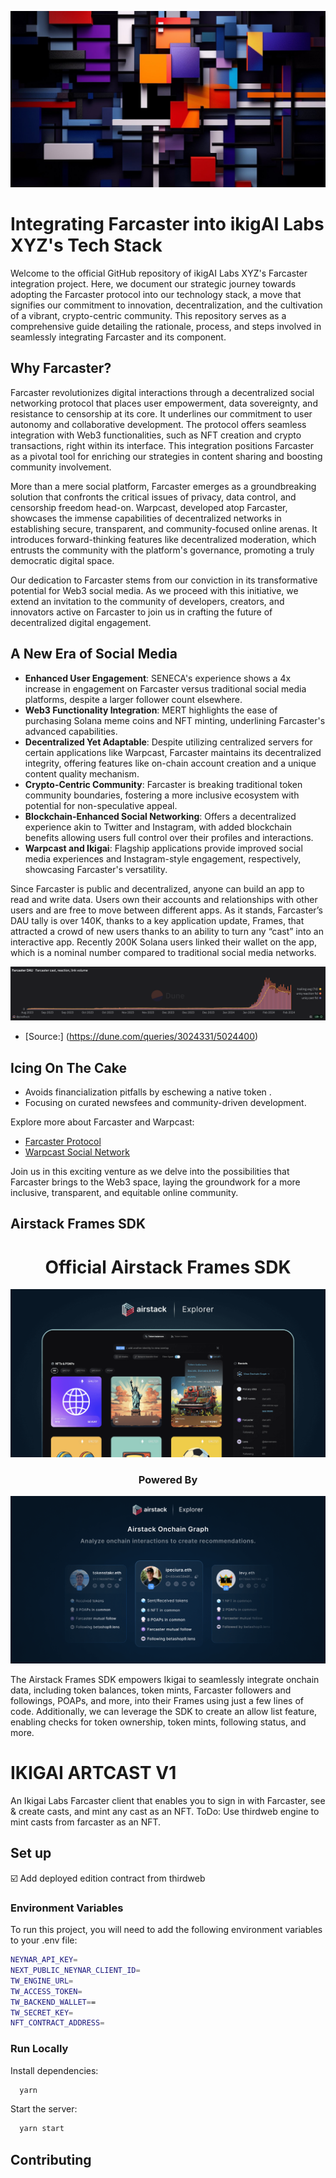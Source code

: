 ![ArtCast](public/landing-logo.webp "ArtCast")

# Integrating Farcaster into ikigAI Labs XYZ's Tech Stack

Welcome to the official GitHub repository of ikigAI Labs XYZ's Farcaster integration project. Here, we document our strategic journey towards adopting the Farcaster protocol into our technology stack, a move that signifies our commitment to innovation, decentralization, and the cultivation of a vibrant, crypto-centric community. This repository serves as a comprehensive guide detailing the rationale, process, and steps involved in seamlessly integrating Farcaster and its component.

## Why Farcaster?

Farcaster revolutionizes digital interactions through a decentralized social networking protocol that places user empowerment, data sovereignty, and resistance to censorship at its core. It underlines our commitment to user autonomy and collaborative development. The protocol offers seamless integration with Web3 functionalities, such as NFT creation and crypto transactions, right within its interface. This integration positions Farcaster as a pivotal tool for enriching our strategies in content sharing and boosting community involvement.

More than a mere social platform, Farcaster emerges as a groundbreaking solution that confronts the critical issues of privacy, data control, and censorship freedom head-on. Warpcast, developed atop Farcaster, showcases the immense capabilities of decentralized networks in establishing secure, transparent, and community-focused online arenas. It introduces forward-thinking features like decentralized moderation, which entrusts the community with the platform's governance, promoting a truly democratic digital space.

Our dedication to Farcaster stems from our conviction in its transformative potential for Web3 social media. As we proceed with this initiative, we extend an invitation to the community of developers, creators, and innovators active on Farcaster to join us in crafting the future of decentralized digital engagement.


## A New Era of Social Media

- **Enhanced User Engagement**: SENECA's experience shows a 4x increase in engagement on Farcaster versus traditional social media platforms, despite a larger follower count elsewhere.
- **Web3 Functionality Integration**: MERT highlights the ease of purchasing Solana meme coins and NFT minting, underlining Farcaster's advanced capabilities.
- **Decentralized Yet Adaptable**: Despite utilizing centralized servers for certain applications like Warpcast, Farcaster maintains its decentralized integrity, offering features like on-chain account creation and a unique content quality mechanism.
- **Crypto-Centric Community**: Farcaster is breaking traditional token community boundaries, fostering a more inclusive ecosystem with potential for non-speculative appeal.
- **Blockchain-Enhanced Social Networking**: Offers a decentralized experience akin to Twitter and Instagram, with added blockchain benefits allowing users full control over their profiles and interactions.
- **Warpcast and Ikigai**: Flagship applications provide improved social media experiences and Instagram-style engagement, respectively, showcasing Farcaster's versatility.

Since Farcaster is public and decentralized, anyone can build an app to read and write data. Users own their accounts and relationships with other users and are free to move between different apps. As it stands, Farcaster’s DAU tally is over 140K, thanks to a key application update, Frames, that attracted a crowd of new users thanks to an ability to turn any “cast” into an interactive app. Recently 200K Solana users linked their wallet on the app, which is a nominal number compared to traditional social media networks.

![DAU](public/farcaster_DAU_dune.png "DAU")

- [Source:] (https://dune.com/queries/3024331/5024400)

## Icing On The Cake

- Avoids financialization pitfalls by eschewing a native token .
- Focusing on curated newsfees and community-driven development.

Explore more about Farcaster and Warpcast:
- [Farcaster Protocol](https://www.farcaster.xyz/)
- [Warpcast Social Network](https://warpcast.com/)

Join us in this exciting venture as we delve into the possibilities that Farcaster brings to the Web3 space, laying the groundwork for a more inclusive, transparent, and equitable online community.

## Airstack Frames SDK

<div align="center">
  <h1 align="center">Official Airstack Frames SDK</h1>
  <img src="./public/assets/airstack/explorer.png" alt="exporer" />
  <h3>Powered By</h3>
  <a align="center" href="https://airstack.xyz" target="_blank"><img src="./public/assets/airstack/onchain-graph.png" alt="Airstack Onchain Graph" /></a>
</div>

The Airstack Frames SDK empowers Ikigai to seamlessly integrate onchain data, including token balances, token mints, Farcaster followers and followings, POAPs, and more, into their Frames using just a few lines of code. Additionally, we can leverage the SDK to create an allow list feature, enabling checks for token ownership, token mints, following status, and more.

# IKIGAI ARTCAST V1

An Ikigai Labs Farcaster client that enables you to sign in with Farcaster, see & create casts, and mint any cast as an NFT. ToDo: Use thirdweb engine to mint casts from farcaster as an NFT.

## Set up

 ☑️ Add deployed edition contract from thirdweb

### Environment Variables

To run this project, you will need to add the following environment variables to your .env file:

```bash
NEYNAR_API_KEY=
NEXT_PUBLIC_NEYNAR_CLIENT_ID=
TW_ENGINE_URL=
TW_ACCESS_TOKEN=
TW_BACKEND_WALLET==
TW_SECRET_KEY=
NFT_CONTRACT_ADDRESS=
```

### Run Locally

Install dependencies:

```bash
  yarn
```

Start the server:

```bash
  yarn start
```


## Contributing

